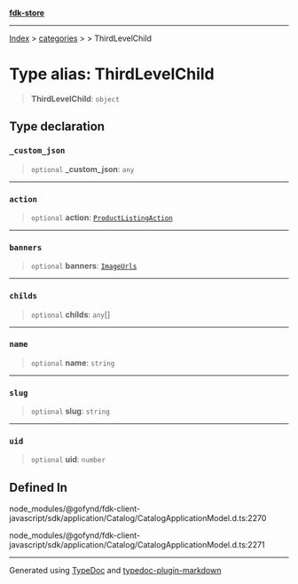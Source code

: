 [**fdk-store**](../../../README.md)
***

[Index](../../../API.md) > [categories](../../README.md) > [<internal>](../README.md) > ThirdLevelChild

# Type alias: ThirdLevelChild

> **ThirdLevelChild**: `object`

## Type declaration

### `_custom_json`

> `optional` **\_custom\_json**: `any`

***

### `action`

> `optional` **action**: [`ProductListingAction`](../../../brands/internal_/type-aliases/type-alias.ProductListingAction.md)

***

### `banners`

> `optional` **banners**: [`ImageUrls`](../../../brands/internal_/type-aliases/type-alias.ImageUrls.md)

***

### `childs`

> `optional` **childs**: `any`[]

***

### `name`

> `optional` **name**: `string`

***

### `slug`

> `optional` **slug**: `string`

***

### `uid`

> `optional` **uid**: `number`

## Defined In

node\_modules/@gofynd/fdk-client-javascript/sdk/application/Catalog/CatalogApplicationModel.d.ts:2270

node\_modules/@gofynd/fdk-client-javascript/sdk/application/Catalog/CatalogApplicationModel.d.ts:2271

***
Generated using [TypeDoc](https://typedoc.org/) and [typedoc-plugin-markdown](https://www.npmjs.com/package/typedoc-plugin-markdown)
